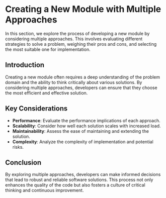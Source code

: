 # Creating a New Module with Multiple Approaches

In this section, we explore the process of developing a new module by considering multiple approaches. This involves evaluating different strategies to solve a problem, weighing their pros and cons, and selecting the most suitable one for implementation.

## Introduction

Creating a new module often requires a deep understanding of the problem domain and the ability to think critically about various solutions. By considering multiple approaches, developers can ensure that they choose the most efficient and effective solution.

## Key Considerations

- **Performance**: Evaluate the performance implications of each approach.
- **Scalability**: Consider how well each solution scales with increased load.
- **Maintainability**: Assess the ease of maintaining and extending the solution.
- **Complexity**: Analyze the complexity of implementation and potential risks.

## Conclusion

By exploring multiple approaches, developers can make informed decisions that lead to robust and reliable software solutions. This process not only enhances the quality of the code but also fosters a culture of critical thinking and continuous improvement.
